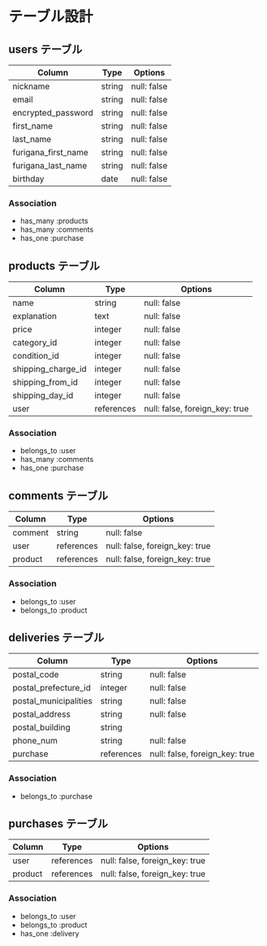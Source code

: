 # テーブル設計

## users テーブル

| Column              | Type   | Options     |
| ------------------- | ------ | ----------- |
| nickname            | string | null: false |
| email               | string | null: false |
| encrypted_password  | string | null: false |
| first_name          | string | null: false |
| last_name           | string | null: false |
| furigana_first_name | string | null: false |
| furigana_last_name  | string | null: false |
| birthday            | date   | null: false |

### Association

- has_many :products
- has_many :comments
- has_one :purchase

## products テーブル

| Column             | Type       | Options                        |
| ------------------ | ---------- | ------------------------------ |
| name               | string     | null: false                    |
| explanation        | text       | null: false                    |
| price              | integer    | null: false                    |
| category_id        | integer    | null: false                    |
| condition_id       | integer    | null: false                    |
| shipping_charge_id | integer    | null: false                    |
| shipping_from_id   | integer    | null: false                    |
| shipping_day_id    | integer    | null: false                    |
| user               | references | null: false, foreign_key: true |

### Association

- belongs_to :user
- has_many :comments
- has_one :purchase

## comments テーブル

| Column  | Type       | Options                        |
| ------- | ---------- | ------------------------------ |
| comment | string     | null: false                    |
| user    | references | null: false, foreign_key: true |
| product | references | null: false, foreign_key: true |

### Association

- belongs_to :user
- belongs_to :product

## deliveries テーブル

| Column                | Type       | Options                        |
| --------------------- | ---------- | ------------------------------ |
| postal_code           | string     | null: false                    |
| postal_prefecture_id  | integer    | null: false                    |
| postal_municipalities | string     | null: false                    |
| postal_address        | string     | null: false                    |
| postal_building       | string     |                                |
| phone_num             | string     | null: false                    |
| purchase              | references | null: false, foreign_key: true |

### Association

- belongs_to :purchase

## purchases テーブル

| Column  | Type       | Options                        |
| ------- | ---------- | ------------------------------ |
| user    | references | null: false, foreign_key: true |
| product | references | null: false, foreign_key: true |

### Association

- belongs_to :user
- belongs_to :product
- has_one :delivery